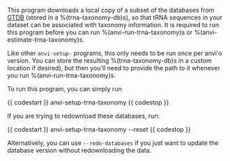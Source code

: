 This program downloads a local copy of a subset of the databases from [GTDB](https://gtdb.ecogenomic.org/) (stored in a %(trna-taxonomy-db)s), so that tRNA sequences in your dataset can be associated with taxonomy information. It is required to run this program before you can run %(anvi-run-trna-taxonomy)s or %(anvi-estimate-trna-taxonomy)s.

Like other `anvi-setup-` programs, this only needs to be run once per anvi'o version. You can store the resulting %(trna-taxonomy-db)s in a custom location if desired), but then you'll need to provide the path to it whenever you run %(anvi-run-trna-taxonomy)s. 

To run this program, you can simply run

{{ codestart }}
anvi-setup-trna-taxonomy 
{{ codestop }}

If you are trying to redownload these databases, run: 

{{ codestart }}
anvi-setup-trna-taxonomy --reset
{{ codestop }}

Alternatively, you can use `--redo-databases` if you just want to update the database version without redownloading the data. 
